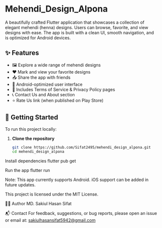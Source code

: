 # Mehendi_Design_Alpona

A beautifully crafted Flutter application that showcases a collection of elegant mehendi (henna) designs. Users can browse, favorite, and view designs with ease. The app is built with a clean UI, smooth navigation, and is optimized for Android devices.

## ✨ Features

- 🖼️ Explore a wide range of mehendi designs
- ❤️ Mark and view your favorite designs
- 📤 Share the app with friends
- 📱 Android-optimized user interface
- 📑 Includes Terms of Service & Privacy Policy pages
- 📞 Contact Us and About section
- ⭐ Rate Us link (when published on Play Store)

## 🚀 Getting Started

To run this project locally:

1. **Clone the repository**
   ```bash
   git clone https://github.com/Sifat2495/mehendi_design_alpona.git
   cd mehendi_design_alpona
Install dependencies
flutter pub get


Run the app
flutter run

Note: This app currently supports Android. iOS support can be added in future updates.


This project is licensed under the MIT License.

🙋‍♂️ Author
MD. Sakiul Hasan Sifat


📬 Contact
For feedback, suggestions, or bug reports, please open an issue or email at: sakiulhasansifat5942@gmail.com
